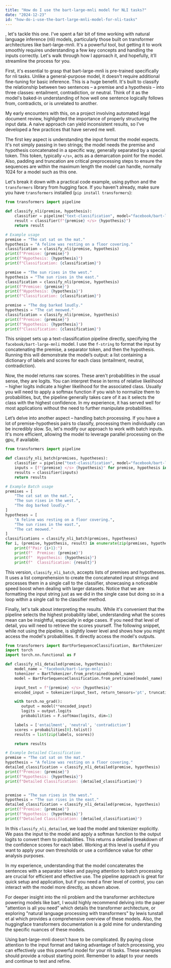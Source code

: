 ```yaml
---
title: "How do I use the bart-large-mnli model for NLI tasks?"
date: "2024-12-23"
id: "how-do-i-use-the-bart-large-mnli-model-for-nli-tasks"
---
```


, let's tackle this one. I've spent a fair bit of time working with natural language inference (nli) models, particularly those built on transformer architectures like bart-large-mnli. It's a powerful tool, but getting it to work smoothly requires understanding a few key concepts and handling the inputs correctly. Let's walk through how I approach it, and hopefully, it’ll streamline the process for you.

First, it's essential to grasp that bart-large-mnli is pre-trained specifically for nli tasks. Unlike a general-purpose model, it doesn't require additional fine-tuning for basic inference. This is a huge benefit. It's built to classify the relationship between two sentences – a premise and a hypothesis – into three classes: entailment, contradiction, or neutral. Think of it as the model's baked-in understanding of how well one sentence logically follows from, contradicts, or is unrelated to another.

My early encounters with this, on a project involving automated legal document review, highlighted the importance of properly structuring the input data. A naive approach can yield inconsistent results, so I’ve developed a few practices that have served me well.

The first key aspect is understanding the input format the model expects. It's not simply passing in two strings; the model needs the premise and hypothesis concatenated in a specific way, generally separated by a special token. This token, typically `</s>`, acts as a demarcation point for the model. Also, padding and truncation are critical preprocessing steps to ensure the sequences are within the maximum length the model can handle, normally 1024 for a model such as this one.

Let's break it down with a practical code example, using python and the `transformers` library from hugging face. If you haven't already, make sure you have `transformers` installed (`pip install transformers`):

```python
from transformers import pipeline

def classify_nli(premise, hypothesis):
    classifier = pipeline("text-classification", model="facebook/bart-large-mnli")
    result = classifier(f"{premise} </s> {hypothesis}")
    return result

# Example usage
premise = "The cat sat on the mat."
hypothesis = "A feline was resting on a floor covering."
classification = classify_nli(premise, hypothesis)
print(f"Premise: {premise}")
print(f"Hypothesis: {hypothesis}")
print(f"Classification: {classification}")

premise = "The sun rises in the west."
hypothesis = "The sun rises in the east."
classification = classify_nli(premise, hypothesis)
print(f"Premise: {premise}")
print(f"Hypothesis: {hypothesis}")
print(f"Classification: {classification}")

premise = "The dog barked loudly."
hypothesis = "The cat meowed."
classification = classify_nli(premise, hypothesis)
print(f"Premise: {premise}")
print(f"Hypothesis: {hypothesis}")
print(f"Classification: {classification}")
```

This snippet sets up a text-classification pipeline directly, specifying the `facebook/bart-large-mnli` model. I use the `f-string` to format the input by concatenating the premise, a separator token, and then the hypothesis. Running this will demonstrate the model’s output: a list containing a dictionary of labels and scores for each class (entailment, neutral, contradiction).

Now, the model returns raw scores. These aren't probabilities in the usual sense, they are logits. You can interpret these in terms of relative likelihood – higher logits indicate a higher likelihood for the associated class. Usually you will need to apply a softmax function if you wish to normalize them to probabilities, but, the pipeline generally takes care of it as it selects the class with the highest confidence. In my experience, it has served well for most applications without the need to further manipulate probabilities.

Let’s delve into another aspect – handling batch processing. If you have a lot of premise-hypothesis pairs to classify, processing them individually can be incredibly slow. So, let's modify our approach to work with batch inputs. It's more efficient, allowing the model to leverage parallel processing on the gpu, if available.

```python
from transformers import pipeline

def classify_nli_batch(premises, hypotheses):
    classifier = pipeline("text-classification", model="facebook/bart-large-mnli")
    inputs = [f"{premise} </s> {hypothesis}" for premise, hypothesis in zip(premises, hypotheses)]
    results = classifier(inputs)
    return results

# Example Batch usage
premises = [
    "The cat sat on the mat.",
    "The sun rises in the west.",
    "The dog barked loudly."
]
hypotheses = [
    "A feline was resting on a floor covering.",
    "The sun rises in the east.",
    "The cat meowed."
]
classifications = classify_nli_batch(premises, hypotheses)
for i, (premise, hypothesis, result) in enumerate(zip(premises, hypotheses, classifications)):
    print(f"Pair {i+1}:")
    print(f"  Premise: {premise}")
    print(f"  Hypothesis: {hypothesis}")
    print(f"  Classification: {result}")
```

This version, `classify_nli_batch`, accepts lists of premises and hypotheses. It uses a list comprehension to create the concatenated input strings and processes them in a single call to the classifier, showcasing a noticeable speed boost when dealing with larger datasets. Notice that we are formatting the input string just as we did in the single case but doing so in a loop within a single call to the classifier method.

Finally, let's talk about interpreting the results. While it's convenient that the pipeline selects the highest probability label, understanding what the scores mean can be insightful, especially in edge cases. If you need that level of detail, you will need to retrieve the scores yourself. The following snippet, while not using the pipeline, is slightly lower level and shows how you might access the model's probabilities. It directly access the model's outputs.

```python
from transformers import BartForSequenceClassification, BartTokenizer
import torch
import torch.nn.functional as F

def classify_nli_detailed(premise, hypothesis):
    model_name = "facebook/bart-large-mnli"
    tokenizer = BartTokenizer.from_pretrained(model_name)
    model = BartForSequenceClassification.from_pretrained(model_name)

    input_text = f"{premise} </s> {hypothesis}"
    encoded_input = tokenizer(input_text, return_tensors='pt', truncation=True, max_length=1024)

    with torch.no_grad():
       output = model(**encoded_input)
       logits = output.logits
       probabilities = F.softmax(logits, dim=1)

    labels = ['entailment', 'neutral', 'contradiction']
    scores = probabilities[0].tolist()
    results = list(zip(labels, scores))

    return results

# Example Detailed Classification
premise = "The cat sat on the mat."
hypothesis = "A feline was resting on a floor covering."
detailed_classification = classify_nli_detailed(premise, hypothesis)
print(f"Premise: {premise}")
print(f"Hypothesis: {hypothesis}")
print(f"Detailed Classification: {detailed_classification}")


premise = "The sun rises in the west."
hypothesis = "The sun rises in the east."
detailed_classification = classify_nli_detailed(premise, hypothesis)
print(f"Premise: {premise}")
print(f"Hypothesis: {hypothesis}")
print(f"Detailed Classification: {detailed_classification}")
```

In this `classify_nli_detailed`, we load the model and tokenizer explicitly. We pass the input to the model and apply a softmax function to the output logits to convert them to probabilities. This returns a detailed breakdown of the confidence scores for each label. Working at this level is useful if you want to apply your own thresholds or use a confidence value for other analysis purposes.

In my experience, understanding that the model concatenates the sentences with a separator token and paying attention to batch processing are crucial for efficient and effective use. The pipeline approach is great for quick setup and application, but if you need a finer level of control, you can interact with the model more directly, as shown above.

For deeper insight into the nli problem and the transformer architecture powering models like bart, I would highly recommend delving into the paper "attention is all you need" which details the transformer architecture, or exploring "natural language processing with transformers" by lewis tunstall et al which provides a comprehensive overview of these models. Also, the huggingface transformers documentation is a gold mine for understanding the specific nuances of these models.

Using bart-large-mnli doesn't have to be complicated. By paying close attention to the input format and taking advantage of batch processing, you can effectively use this powerful model for your nli tasks. These examples should provide a robust starting point. Remember to adapt to your needs and continue to test and refine.
